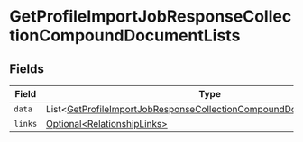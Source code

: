 # GetProfileImportJobResponseCollectionCompoundDocumentLists


## Fields

| Field                                                                                                                                                            | Type                                                                                                                                                             | Required                                                                                                                                                         | Description                                                                                                                                                      |
| ---------------------------------------------------------------------------------------------------------------------------------------------------------------- | ---------------------------------------------------------------------------------------------------------------------------------------------------------------- | ---------------------------------------------------------------------------------------------------------------------------------------------------------------- | ---------------------------------------------------------------------------------------------------------------------------------------------------------------- |
| `data`                                                                                                                                                           | List\<[GetProfileImportJobResponseCollectionCompoundDocumentDataData](../../models/components/GetProfileImportJobResponseCollectionCompoundDocumentDataData.md)> | :heavy_minus_sign:                                                                                                                                               | N/A                                                                                                                                                              |
| `links`                                                                                                                                                          | [Optional\<RelationshipLinks>](../../models/components/RelationshipLinks.md)                                                                                     | :heavy_minus_sign:                                                                                                                                               | N/A                                                                                                                                                              |